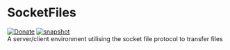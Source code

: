 # SocketFiles
[![Donate](https://img.shields.io/badge/PayPal-Donate-gray.svg?style=flat&logo=paypal&colorA=0071bb&logoColor=fff)](https://paypal.me/stefanartsdev)
[![snapshot](https://img.shields.io/badge/Status-dev-red)](https://paypal.me/RafaelMardojaiCM)<br>
A server/client environment utilising the socket file protocol to transfer files
